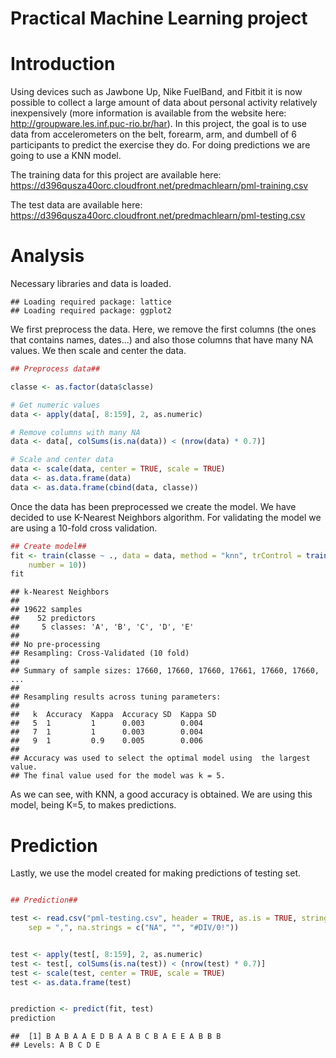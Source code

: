 Practical Machine Learning project
========================================================


# Introduction



Using devices such as Jawbone Up, Nike FuelBand, and Fitbit it is now possible to collect a large amount of data about personal activity relatively inexpensively (more information is available from the website here: http://groupware.les.inf.puc-rio.br/har). In this project, the goal is to use data from accelerometers on the belt, forearm, arm, and dumbell of 6 participants to predict the exercise they do. For doing predictions we are going to use a KNN model.


The training data for this project are available here: 
https://d396qusza40orc.cloudfront.net/predmachlearn/pml-training.csv

The test data are available here: 
https://d396qusza40orc.cloudfront.net/predmachlearn/pml-testing.csv


# Analysis


Necessary libraries and data is loaded.



```
## Loading required package: lattice
## Loading required package: ggplot2
```



We first preprocess the data. Here, we remove the first columns (the ones that contains names, dates...) and also those columns 
that have many NA values. We then scale and center the data.



```r
## Preprocess data##

classe <- as.factor(data$classe)

# Get numeric values
data <- apply(data[, 8:159], 2, as.numeric)

# Remove columns with many NA
data <- data[, colSums(is.na(data)) < (nrow(data) * 0.7)]

# Scale and center data
data <- scale(data, center = TRUE, scale = TRUE)
data <- as.data.frame(data)
data <- as.data.frame(cbind(data, classe))
```





Once the data has been preprocessed we create the model. We have decided to use K-Nearest Neighbors algorithm. For validating the model we are using a 10-fold cross validation.





```r
## Create model##
fit <- train(classe ~ ., data = data, method = "knn", trControl = trainControl(method = "cv", 
    number = 10))
fit
```

```
## k-Nearest Neighbors 
## 
## 19622 samples
##    52 predictors
##     5 classes: 'A', 'B', 'C', 'D', 'E' 
## 
## No pre-processing
## Resampling: Cross-Validated (10 fold) 
## 
## Summary of sample sizes: 17660, 17660, 17660, 17661, 17660, 17660, ... 
## 
## Resampling results across tuning parameters:
## 
##   k  Accuracy  Kappa  Accuracy SD  Kappa SD
##   5  1         1      0.003        0.004   
##   7  1         1      0.003        0.004   
##   9  1         0.9    0.005        0.006   
## 
## Accuracy was used to select the optimal model using  the largest value.
## The final value used for the model was k = 5.
```


As we can see, with KNN, a good accuracy is obtained. We are using this model, being K=5, to makes predictions.


# Prediction

Lastly, we use the model created for making predictions of testing set.


```r

## Prediction##

test <- read.csv("pml-testing.csv", header = TRUE, as.is = TRUE, stringsAsFactors = FALSE, 
    sep = ",", na.strings = c("NA", "", "#DIV/0!"))


test <- apply(test[, 8:159], 2, as.numeric)
test <- test[, colSums(is.na(test)) < (nrow(test) * 0.7)]
test <- scale(test, center = TRUE, scale = TRUE)
test <- as.data.frame(test)


prediction <- predict(fit, test)
prediction
```

```
##  [1] B A B A A E D B A A B C B A E E A B B B
## Levels: A B C D E
```



